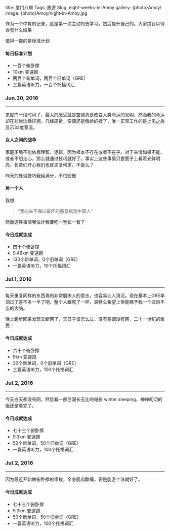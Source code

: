 title: 厦门八周
Tags: 旅游 
Slug: eight-weeks-in-Amoy
gallery: {photo}Amoy/
image: {photo}Amoy/night-in-Amoy.jpg

作为一个中肯的记录，这是第一次主动的去学习，然后提升自己的。大家拭目以待会有什么结果


值得一提的是标准计划
#### 每日标准计划
- 一百个俯卧撑
- 10km 变速跑
- 两百个新单词，两百个旧单词（GRE）
- 三篇英语听力，一百个托福词汇


### Jun.30, 2016
---
来厦门一段时间了，最大的感受就是空调真是改变人类命运的发明，然而我的命运却在悲惨边缘徘徊。几经周折，空调还是傲娇的挂了，唯一正常工作的是上电之后显示32度室温。
#### 女人之间的战争
家庭矛盾不能依靠理智、逻辑，因为根本不存在或者不在乎。对于亲情如果不能、或者不想走心，那么就通过技巧就好了。事实上这些事情只要面子上看着光鲜明亮，长辈们开心我们也就夫复何求，不是么？

昨天的处理技巧我给满分，不怕骄傲

#### 另一个人
我想
> “我向来不惮以最坏的恶意揣测中国人”

然而这件事情我估计我要吃一堑长一智了
#### 今日成就达成
- 四十个俯卧撑
- 9.46km 变速跑
- 130个新单词，0个旧单词（GRE）
- 一篇英语听力，10个托福词汇

### Jul.1, 2016
---
每天重复同样的东西真的非常磨练人的意志，也容易让人消沉。现在基本上GRE单词过了差不多一半了吧，整个人跟死了一样，真特么希望上帝能赐予我一个过目不忘的大脑。

晚上跑步回来发现又断网了，天日子该怎么过，没有空调没有网，二十一世纪的难民！
#### 今日成就达成
- 六十个俯卧撑
- 9km 变速跑
- 30个新单词，0个旧单词（GRE）
- 三篇英语听力，100个托福词汇

### Jul.2, 2016
---
今天白天都没有网，然后看一部巨漫长无比的电影 winter sleeping，神神叨叨的但还是看完了。
#### 今日成就达成
- 七十三个俯卧撑
- 9.3km 变速跑
- 50个新单词，50个旧单词（GRE）
- 一篇英语听力，100个托福词汇


### Jul.2, 2016
---
因为最近开始做俯卧撑的缘故，全身肌肉酸痛，要是能游个泳就好了。
#### 今日成就达成
- 七十三个俯卧撑
- 9.3km 变速跑
- 50个新单词，50个旧单词（GRE）
- 一篇英语听力，100个托福词汇



